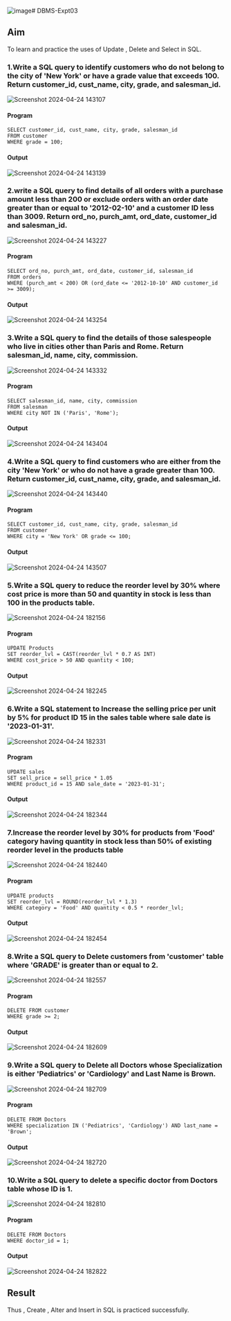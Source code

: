 ![image](https://github.com/Harsayazheni/DBMS-Expt03/assets/118708467/19c2004b-2d31-4cd6-9630-6bdc9dfbd55a)# DBMS-Expt03

## Aim
To learn and practice the uses of Update , Delete and Select in SQL.

### 1.Write a SQL query to identify customers who do not belong to the city of 'New York' or have a grade value that exceeds 100. Return customer_id, cust_name, city, grade, and salesman_id.
![Screenshot 2024-04-24 143107](https://github.com/Harsayazheni/DBMS-Expt03/assets/118708467/f122f32d-1c14-414b-b8de-77e2c5f45d66)

#### Program
```
SELECT customer_id, cust_name, city, grade, salesman_id
FROM customer
WHERE grade = 100;
```
#### Output
![Screenshot 2024-04-24 143139](https://github.com/Harsayazheni/DBMS-Expt03/assets/118708467/11a20438-1f36-432b-b341-a56f519512e4)

### 2.write a SQL query to find details of all orders with a purchase amount less than 200 or exclude orders with an order date greater than or equal to '2012-02-10' and a customer ID less than 3009. Return ord_no, purch_amt, ord_date, customer_id and salesman_id.
![Screenshot 2024-04-24 143227](https://github.com/Harsayazheni/DBMS-Expt03/assets/118708467/7308b320-e9d7-4a7e-b247-e9ffb0ffac9e)

#### Program
```
SELECT ord_no, purch_amt, ord_date, customer_id, salesman_id
FROM orders
WHERE (purch_amt < 200) OR (ord_date <= '2012-10-10' AND customer_id >= 3009);
```
#### Output
![Screenshot 2024-04-24 143254](https://github.com/Harsayazheni/DBMS-Expt03/assets/118708467/66015547-941a-46d5-a5ce-9cd4b94662e3)

### 3.Write a SQL query to find the details of those salespeople who live in cities other than Paris and Rome. Return salesman_id, name, city, commission.
![Screenshot 2024-04-24 143332](https://github.com/Harsayazheni/DBMS-Expt03/assets/118708467/25db1b42-a408-4732-b827-14f541edb10c)

#### Program
```
SELECT salesman_id, name, city, commission
FROM salesman
WHERE city NOT IN ('Paris', 'Rome');
```
#### Output
![Screenshot 2024-04-24 143404](https://github.com/Harsayazheni/DBMS-Expt03/assets/118708467/ae6b933a-edc9-41f3-903b-ac770fff0b73)

### 4.Write a SQL query to find customers who are either from the city 'New York' or who do not have a grade greater than 100. Return customer_id, cust_name, city, grade, and salesman_id.
![Screenshot 2024-04-24 143440](https://github.com/Harsayazheni/DBMS-Expt03/assets/118708467/08cde6ef-d0d9-4aa1-afaf-375345d4044b)

#### Program
```
SELECT customer_id, cust_name, city, grade, salesman_id
FROM customer
WHERE city = 'New York' OR grade <= 100;
```
#### Output
![Screenshot 2024-04-24 143507](https://github.com/Harsayazheni/DBMS-Expt03/assets/118708467/e28b80c6-4a89-47be-8d72-94df0321ab9b)

### 5.Write a SQL query to reduce the reorder level by 30% where cost price is more than 50 and quantity in stock is less than 100 in the products table.
![Screenshot 2024-04-24 182156](https://github.com/Harsayazheni/DBMS-Expt03/assets/118708467/586ad1b6-ffe2-43f0-918e-bead4647f4e2)


#### Program
```
UPDATE Products
SET reorder_lvl = CAST(reorder_lvl * 0.7 AS INT)
WHERE cost_price > 50 AND quantity < 100;
```
#### Output
![Screenshot 2024-04-24 182245](https://github.com/Harsayazheni/DBMS-Expt03/assets/118708467/175fd0d2-1416-4728-a6cf-1fd35ec11f18)

### 6.Write a SQL statement to Increase the selling price per unit by 5% for product ID 15 in the sales table where sale date is '2023-01-31'.
![Screenshot 2024-04-24 182331](https://github.com/Harsayazheni/DBMS-Expt03/assets/118708467/45eedd45-6ba9-4c7a-acd7-8d15d2e797f1)

#### Program
```
UPDATE sales
SET sell_price = sell_price * 1.05
WHERE product_id = 15 AND sale_date = '2023-01-31';
```
#### Output
![Screenshot 2024-04-24 182344](https://github.com/Harsayazheni/DBMS-Expt03/assets/118708467/55ae3e05-bb94-4110-8a91-3d82de6bea21)

### 7.Increase the reorder level by 30% for products from 'Food' category having quantity in stock less than 50% of existing reorder level in the products table
![Screenshot 2024-04-24 182440](https://github.com/Harsayazheni/DBMS-Expt03/assets/118708467/706628ef-1480-4f36-bd38-598d98bd8552)

#### Program
```
UPDATE products
SET reorder_lvl = ROUND(reorder_lvl * 1.3)
WHERE category = 'Food' AND quantity < 0.5 * reorder_lvl;
```
#### Output
![Screenshot 2024-04-24 182454](https://github.com/Harsayazheni/DBMS-Expt03/assets/118708467/fe2fc2f5-04cd-4a6b-97ed-5707fa8e91d9)

### 8.Write a SQL query to Delete customers from 'customer' table where 'GRADE' is greater than or equal to 2.
![Screenshot 2024-04-24 182557](https://github.com/Harsayazheni/DBMS-Expt03/assets/118708467/483eb068-02ac-4c5f-beb8-28e9991c156d)

#### Program
```
DELETE FROM customer
WHERE grade >= 2;
```
#### Output
![Screenshot 2024-04-24 182609](https://github.com/Harsayazheni/DBMS-Expt03/assets/118708467/59b78a23-2b43-4cf8-a918-42a82ea1287a)
### 9.Write a SQL query to Delete all Doctors whose Specialization is either 'Pediatrics' or 'Cardiology' and Last Name is Brown.
![Screenshot 2024-04-24 182709](https://github.com/Harsayazheni/DBMS-Expt03/assets/118708467/0433c207-bac5-4f50-a730-babfeeaa4e5a)

#### Program
```
DELETE FROM Doctors
WHERE specialization IN ('Pediatrics', 'Cardiology') AND last_name = 'Brown';
```
#### Output
![Screenshot 2024-04-24 182720](https://github.com/Harsayazheni/DBMS-Expt03/assets/118708467/f3fbd135-6b4b-4190-a52e-c106db68ffde)

### 10.Write a SQL query to delete a specific doctor from Doctors table whose ID is 1.
![Screenshot 2024-04-24 182810](https://github.com/Harsayazheni/DBMS-Expt03/assets/118708467/852e3d26-b5c2-4d93-92d5-4bc3a425d7d3)

#### Program
```
DELETE FROM Doctors
WHERE doctor_id = 1;
```

#### Output
![Screenshot 2024-04-24 182822](https://github.com/Harsayazheni/DBMS-Expt03/assets/118708467/d1dc6bb6-a2e7-4fd9-a709-fc39244609eb)

## Result
Thus , Create , Alter and Insert in SQL is practiced successfully.
